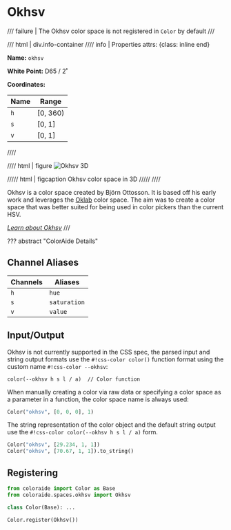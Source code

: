 # Okhsv

/// failure | The Okhsv color space is not registered in `Color` by default
///

/// html | div.info-container
//// info | Properties
    attrs: {class: inline end}

**Name:** `okhsv`

**White Point:** D65 / 2˚

**Coordinates:**

Name | Range
---- | -----
`h`  | [0, 360)
`s`  | [0, 1]
`v`  | [0, 1]
////

//// html | figure
![Okhsv 3D](../images/okhsv-3d.png)

///// html | figcaption
Okhsv color space in 3D
/////
////

Okhsv is a color space created by Björn Ottosson. It is based off his early work and leverages the [Oklab](./oklab.md) color
space. The aim was to create a color space that was better suited for being used in color pickers than the current HSV.

_[Learn about Okhsv](https://bottosson.github.io/posts/colorpicker/)_
///

??? abstract "ColorAide Details"

## Channel Aliases

Channels    | Aliases
----------- | -------
`h`         | `hue`
`s`         | `saturation`
`v`         | `value`

## Input/Output

Okhsv is not currently supported in the CSS spec, the parsed input and string output formats use the
`#!css-color color()` function format using the custom name `#!css-color --okhsv`:

```css-color
color(--okhsv h s l / a)  // Color function
```

When manually creating a color via raw data or specifying a color space as a parameter in a function, the color
space name is always used:

```py
Color("okhsv", [0, 0, 0], 1)
```

The string representation of the color object and the default string output use the
`#!css-color color(--okhsv h s l / a)` form.

```py play
Color("okhsv", [29.234, 1, 1])
Color("okhsv", [70.67, 1, 1]).to_string()
```

## Registering

```py
from coloraide import Color as Base
from coloraide.spaces.okhsv import Okhsv

class Color(Base): ...

Color.register(Okhsv())
```
